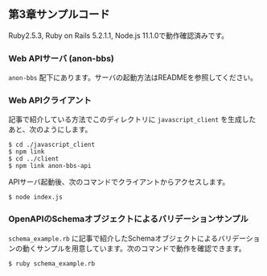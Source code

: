 ## 第3章サンプルコード

Ruby2.5.3, Ruby on Rails 5.2.1.1, Node.js 11.1.0で動作確認済みです。

### Web APIサーバ (anon-bbs)

`anon-bbs` 配下にあります。サーバの起動方法はREADMEを参照してください。

### Web APIクライアント

記事で紹介している方法でこのディレクトリに `javascript_client` を生成したあと、次のようにします。

```
$ cd ./javascript_client
$ npm link
$ cd ../client
$ npm link anon-bbs-api
```

APIサーバ起動後、次のコマンドでクライアントからアクセスします。

```
$ node index.js
```

### OpenAPIのSchemaオブジェクトによるバリデーションサンプル

`schema_example.rb` に記事で紹介したSchemaオブジェクトによるバリデーションの動くサンプルを用意しています。次のコマンドで動作を確認できます。

```
$ ruby schema_example.rb
```
